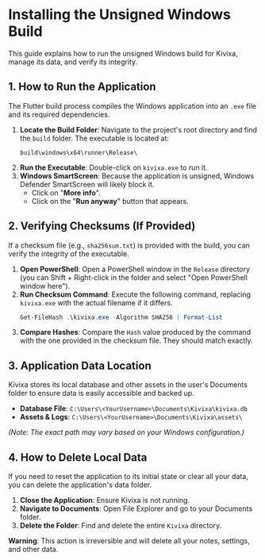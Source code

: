 # Installing the Unsigned Windows Build

This guide explains how to run the unsigned Windows build for Kivixa, manage its data, and verify its integrity.

## 1. How to Run the Application

The Flutter build process compiles the Windows application into an `.exe` file and its required dependencies.

1.  **Locate the Build Folder**: Navigate to the project's root directory and find the `build` folder. The executable is located at:
    ```
    build\windows\x64\runner\Release\
    ```
2.  **Run the Executable**: Double-click on `kivixa.exe` to run it.
3.  **Windows SmartScreen**: Because the application is unsigned, Windows Defender SmartScreen will likely block it.
    *   Click on "**More info**".
    *   Click on the "**Run anyway**" button that appears.

## 2. Verifying Checksums (If Provided)

If a checksum file (e.g., `sha256sum.txt`) is provided with the build, you can verify the integrity of the executable.

1.  **Open PowerShell**: Open a PowerShell window in the `Release` directory (you can Shift + Right-click in the folder and select "Open PowerShell window here").
2.  **Run Checksum Command**: Execute the following command, replacing `kivixa.exe` with the actual filename if it differs.
    ```powershell
    Get-FileHash .\kivixa.exe -Algorithm SHA256 | Format-List
    ```
3.  **Compare Hashes**: Compare the `Hash` value produced by the command with the one provided in the checksum file. They should match exactly.

## 3. Application Data Location

Kivixa stores its local database and other assets in the user's Documents folder to ensure data is easily accessible and backed up.

*   **Database File**: `C:\Users\<YourUsername>\Documents\Kivixa\kivixa.db`
*   **Assets & Logs**: `C:\Users\<YourUsername>\Documents\Kivixa\assets\`

*(Note: The exact path may vary based on your Windows configuration.)*

## 4. How to Delete Local Data

If you need to reset the application to its initial state or clear all your data, you can delete the application's data folder.

1.  **Close the Application**: Ensure Kivixa is not running.
2.  **Navigate to Documents**: Open File Explorer and go to your Documents folder.
3.  **Delete the Folder**: Find and delete the entire `Kivixa` directory.

**Warning**: This action is irreversible and will delete all your notes, settings, and other data.
